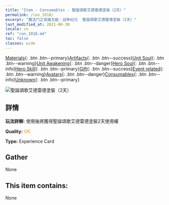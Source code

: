 ```yaml
---
title: "Item - Consumables - 聖誕頌歌艾德雷德塗裝（2天）"
permalink: /con_1018/
excerpt: "魔法门之英雄无敌：战争纪元  聖誕頌歌艾德雷德塗裝（2天）"
last_modified_at: 2021-06-30
locale: cn
ref: "con_1018.md"
toc: false
classes: wide
---
```

 [Materials](/ItemsCN/){: .btn .btn--primary}[Artifacts](/ItemsCN/Artifacts/){: .btn .btn--success}[Unit Soul](/ItemsCN/UnitSoul/){: .btn .btn--warning}[Unit Awakening](/ItemsCN/UnitAwakening/){: .btn .btn--danger}[Hero Soul](/ItemsCN/HeroSoul/){: .btn .btn--info}[Hero Skill](/ItemsCN/HeroSkill/){: .btn .btn--primary}[Gift](/ItemsCN/Gift/){: .btn .btn--success}[Event related](/ItemsCN/Events/){: .btn .btn--warning}[Avatars](/ItemsCN/Avatars/){: .btn .btn--danger}[Consumables](/ItemsCN/Consumables/){: .btn .btn--info}[Unknown](/ItemsCN/Unknown/){: .btn .btn--primary}

 ![聖誕頌歌艾德雷德塗裝（2天）](/images/h/h_Adelaide6.jpg)

## 詳情
 **玩法詳解:** 使用後將獲得聖誕頌歌艾德雷德塗裝2天使用權

 **Quality:** <span style="color: #FF8C00">OK</span>

 **Type:** Experience Card

## Gather

  None

## This item contains:

  None

